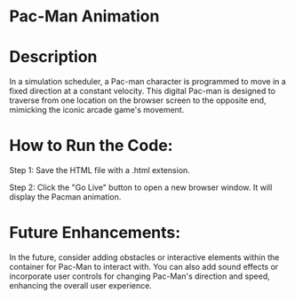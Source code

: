 # Pac-Man Animation
# Description
In a simulation scheduler, a Pac-man character is programmed to move in a fixed direction at a constant velocity. This digital Pac-man is designed to traverse from one location on the browser screen to the opposite end, mimicking the iconic arcade game's movement.

# How to Run the Code:
Step 1: Save the HTML file with a .html extension.

Step 2: Click the "Go Live" button to open a new browser window. It will display the Pacman animation.
# Future Enhancements:
In the future, consider adding obstacles or interactive elements within the container for Pac-Man to interact with. You can also add sound effects or incorporate user controls for changing Pac-Man's direction and speed, enhancing the overall user experience.
